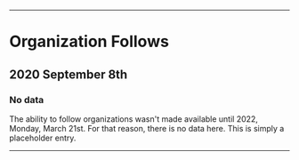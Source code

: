
***

# Organization Follows

## 2020 September 8th

### No data

The ability to follow organizations wasn't made available until 2022, Monday, March 21st. For that reason, there is no data here. This is simply a placeholder entry.

***
